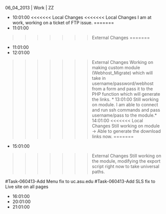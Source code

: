 06_04_2013 | Work | ZZ 
* 10:01:00
<<<<<<< Local Changes
<<<<<<< Local Changes
I am at work, working on a ticket of FTP issue.
=======
* 11:01:00
>>>>>>> External Changes
=======
* 11:01:00
* 12:01:00
>>>>>>> External Changes
Working on making custom module (Webhost_Migrate) which will take in username/password/webhost from a form and pass it to the PHP function which will generate the links. * 13:01:00
Still working on module.
I am able to connect and run ssh commands and pass username/pass to the module.* 14:01:00
<<<<<<< Local Changes
Still working on module -> Able to generate the download links now. 
=======
* 15:01:00
>>>>>>> External Changes
Still working on the module, modifying the export script right now to take universal paths. 

#Task-060413-Add Menu fix to uc.asu.edu 
#Task-060413-Add SLS fix to Live site on all pages
* 16:01:00
* 20:01:00
* 21:01:00
